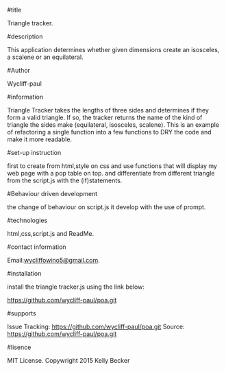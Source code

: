 #title

 Triangle tracker.

#description

This application determines whether given dimensions create an isosceles, a scalene or an equilateral.

#Author

Wycliff-paul

#information

Triangle Tracker takes the lengths of three sides and determines if they form a valid triangle. If so, the tracker returns the name of the kind of triangle the sides make (equilateral, isosceles, scalene). This is an example of refactoring a single function into a few functions to DRY the code and make it more readable.

#set-up instruction

first to create from html,style on css and use functions that will display my web page with a pop table on top. and differentiate from different triangle from the script.js with the  (if)statements.

#Behaviour driven development

the change of behaviour on script.js it develop with the use of prompt.

#technologies

html,css,script.js and ReadMe.

#contact information

Email:wycliffowino5@gmail.com.

#installation

install the triangle tracker.js using the link below:

https://github.com/wycliff-paul/poa.git

#supports

Issue Tracking: https://github.com/wycliff-paul/poa.git
Source: https://github.com/wycliff-paul/poa.git

#lisence

MIT License. Copywright 2015 Kelly Becker
